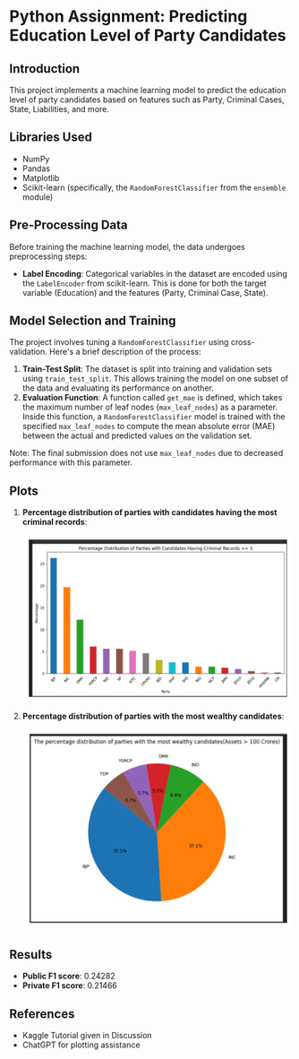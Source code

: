 # Python Assignment: Predicting Education Level of Party Candidates

## Introduction

This project implements a machine learning model to predict the education level of party candidates based on features such as Party, Criminal Cases, State, Liabilities, and more.

## Libraries Used
- NumPy
- Pandas
- Matplotlib
- Scikit-learn (specifically, the `RandomForestClassifier` from the `ensemble` module)

## Pre-Processing Data

Before training the machine learning model, the data undergoes preprocessing steps:

- **Label Encoding**: Categorical variables in the dataset are encoded using the `LabelEncoder` from scikit-learn. This is done for both the target variable (Education) and the features (Party, Criminal Case, State).

## Model Selection and Training

The project involves tuning a `RandomForestClassifier` using cross-validation. Here's a brief description of the process:

1. **Train-Test Split**: The dataset is split into training and validation sets using `train_test_split`. This allows training the model on one subset of the data and evaluating its performance on another.
2. **Evaluation Function**: A function called `get_mae` is defined, which takes the maximum number of leaf nodes (`max_leaf_nodes`) as a parameter. Inside this function, a `RandomForestClassifier` model is trained with the specified `max_leaf_nodes` to compute the mean absolute error (MAE) between the actual and predicted values on the validation set.

Note: The final submission does not use `max_leaf_nodes` due to decreased performance with this parameter.

## Plots

1. **Percentage distribution of parties with candidates having the most criminal records**:
   
    ![Criminal Records Distribution](criminal_records_distribution.png)

2. **Percentage distribution of parties with the most wealthy candidates**:
   
    ![Wealth Distribution](wealth_distribution.png)

## Results

- **Public F1 score**: 0.24282
- **Private F1 score**: 0.21466

## References

- Kaggle Tutorial given in Discussion
- ChatGPT for plotting assistance
